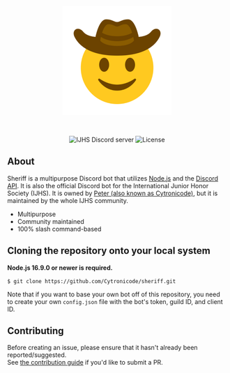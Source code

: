 <div align="center">
  <br />
  <p>
    <img src="/assets/sheriff.png" width="250" alt="Sheriff logo" />
  </p>
  <br />
  <p>
    <img src="https://img.shields.io/discord/932234446537625660?color=yellow&logo=discord&logoColor=white" alt="IJHS Discord server" />
    <img src="https://img.shields.io/github/license/Cytronicode/sheriff?color=blue" alt="License" />
  </p>
</div>

## About

Sheriff is a multipurpose Discord bot that utilizes [Node.js](https://nodejs.org) and the
[Discord API](https://discord.com/developers/docs/intro). It is also the official Discord bot for the International Junior Honor Society (IJHS). It is owned by [Peter (also known as Cytronicode)](mailto:novodoodle@gmail.com), but it is maintained by the whole IJHS community.

- Multipurpose
- Community maintained
- 100% slash command-based

## Cloning the repository onto your local system

**Node.js 16.9.0 or newer is required.**

```sh-session
$ git clone https://github.com/Cytronicode/sheriff.git
```

Note that if you want to base your own bot off of this repository, you need to create your own `config.json` file with the bot's token, guild ID, and client ID.

## Contributing

Before creating an issue, please ensure that it hasn't already been reported/suggested.  
See [the contribution guide](https://github.com/cytronicode/sheriff/blob/main/.github/CONTRIBUTING.md) if you'd like to submit a PR.

